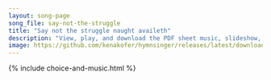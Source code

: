 ```yaml
---
layout: song-page
song_file: say-not-the-struggle
title: "Say not the struggle naught availeth"
description: "View, play, and download the PDF sheet music, slideshow, and audio. Lyrics: Say not the struggle naught availeth, the wounds and labour are in vain, the fearsome foe faints not, nor faileth, and all unchanging doth remain.    ... english secular 4part"
image: https://github.com/kenakofer/hymnsinger/releases/latest/download/say-not-the-struggle-trad.png
---
```


{% include choice-and-music.html %}